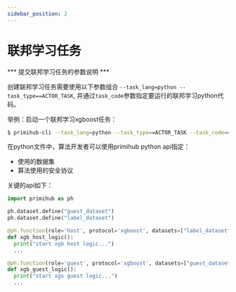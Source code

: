 ```yaml
---
sidebar_position: 2
---
```



# 联邦学习任务

*** 提交联邦学习任务的参数说明 ***

创建联邦学习任务需要使用以下参数组合 `--task_lang=python --task_type==ACTOR_TASK`, 并通过`task_code`参数指定要运行的联邦学习python代码。


举例：启动一个联邦学习xgboost任务：

```bash
$ primihub-cli --task_lang=python --task_type==ACTOR_TASK --task_code=="./python/primihub/examples/disxgb.py"
```

在python文件中，算法开发者可以使用primihub python api指定：
* 使用的数据集
* 算法使用的安全协议

关键的api如下：
```python
import primihub as ph

ph.dataset.define("guest_dataset")
ph.dataset.define("label_dataset")

@ph.function(role='host', protocol='xgboost', datasets=["label_dataset"])
def xgb_host_logic():
  print("start xgb host logic...")
  ...

@ph.function(role='guest', protocol='xgboost', datasets=["guest_dataset"])
def xgb_guest_logic():
  print("start xgx guest logic...")
  ...
  
```
